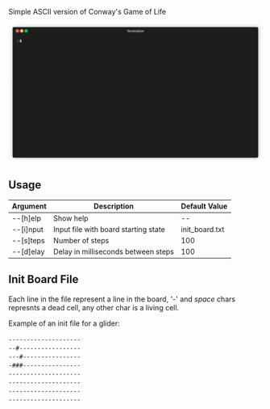 Simple ASCII version of Conway's Game of Life
     
![](demo.gif)

## Usage
| Argument  | Description                          | Default Value  |  
|-----------|--------------------------------------|----------------|
| --[h]elp  | Show help                            | --             |   
| --[i]nput | Input file with board starting state | init_board.txt | 
| --[s]teps | Number of steps                      | 100            |
| --[d]elay | Delay in milliseconds between steps  | 100            |

    
## Init Board File
Each line in the file represent a line in the board, '-' and *space* chars represnts a dead cell, any other char is a living cell.

Example of an init file for a glider:

`--------------------`  
`--#-----------------`  
`---#----------------`  
`-###----------------`  
`--------------------`  
`--------------------`  
`--------------------`  
`--------------------`  
